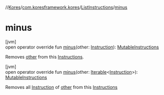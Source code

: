 //[Kores](../../../index.md)/[com.koresframework.kores](../index.md)/[ListInstructions](index.md)/[minus](minus.md)

# minus

[jvm]\
open operator override fun [minus](minus.md)(other: [Instruction](../-instruction/index.md)): [MutableInstructions](../-mutable-instructions/index.md)

Removes [other](minus.md) from this [Instructions](../-instructions/index.md).

[jvm]\
open operator override fun [minus](minus.md)(other: [Iterable](https://kotlinlang.org/api/latest/jvm/stdlib/kotlin.collections/-iterable/index.html)<[Instruction](../-instruction/index.md)>): [MutableInstructions](../-mutable-instructions/index.md)

Removes all [Instruction](../-instruction/index.md) of [other](minus.md) from this [Instructions](../-instructions/index.md)
